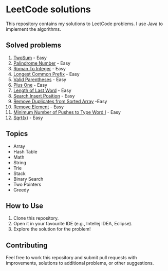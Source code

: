 ﻿# LeetCode solutions

This repository contains my solutions to LeetCode problems.
I use Java to implement the algorithms.

## Solved problems

1. [TwoSum](https://leetcode.com/problems/two-sum/) - Easy
2. [Palindrome Number](https://leetcode.com/problems/palindrome-number/) - Easy
3. [Roman To Integer](https://leetcode.com/problems/roman-to-integer/) - Easy
4. [Longest Common Prefix](https://leetcode.com/problems/longest-common-prefix/) - Easy
5. [Valid Parentheses](https://leetcode.com/problems/valid-parentheses/) - Easy
6. [Plus One](https://leetcode.com/problems/plus-one/description/) - Easy
7. [Length of Last Word](https://leetcode.com/problems/length-of-last-word/description/) - Easy
8. [Search Insert Position](https://leetcode.com/problems/search-insert-position/description/) - Easy
9. [Remove Duplicates from Sorted Array](https://leetcode.com/problems/remove-duplicates-from-sorted-array/description/) -Easy
10. [Remove Element](https://leetcode.com/problems/remove-element/description/) - Easy
11. [Minimum Number of Pushes to Type Word I](https://leetcode.com/problems/minimum-number-of-pushes-to-type-word-i/description/) - Easy
12. [Sqrt(x)](https://leetcode.com/problems/sqrtx/description/) - Easy

## Topics

- Array
- Hash Table
- Math
- String
- Trie
- Stack
- Binary Search
- Two Pointers
- Greedy

## How to Use

1. Clone this repository.
2. Open it in your favourite IDE (e.g., Intellej IDEA, Eclipse).
3. Explore the solution for the problem!

## Contributing

Feel free to work this repository and submit pull requests with improvements, solutions to
additional problems, or other suggestions.
